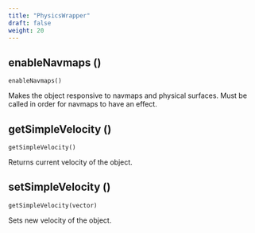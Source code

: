 ```yaml
---
title: "PhysicsWrapper"
draft: false
weight: 20
---
```


## enableNavmaps ()

`enableNavmaps()`

Makes the object responsive to navmaps and physical surfaces. Must be called in order for navmaps to have an effect.

## getSimpleVelocity ()

`getSimpleVelocity()`

Returns current velocity of the object.

## setSimpleVelocity ()

`getSimpleVelocity(vector)`

Sets new velocity of the object.
